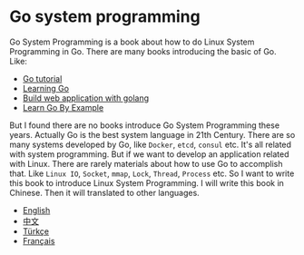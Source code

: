Go system programming
=====================

Go System Programming is a book about how to do Linux System Programming in Go. There are many books introducing the basic of Go. Like:

- [Go tutorial](http://tour.golang.org/)
- [Learning Go](http://archive.miek.nl/projects/learninggo/index.html)
- [Build web application with golang](http://astaxie.gitbooks.io/build-web-application-with-golang/content/)
- [Learn Go By Example](https://gobyexample.com/)

But I found there are no books introduce Go System Programming these years. Actually Go is the best system language in 21th Century. There are so many systems developed by Go, like `Docker`, `etcd`, `consul` etc. It's all related with system programming. But if we want to develop an application related with Linux. There are rarely materials about how to use Go to accomplish that. Like `Linux IO`, `Socket`, `mmap`, `Lock`, `Thread`, `Process` etc. So I want to write this book to introduce Linux System Programming. I will write this book in Chinese. Then it will translated  to other languages.

* [English](en/)
* [中文](zh/)
* [Türkçe](tr/)
* [Français](fr/)
